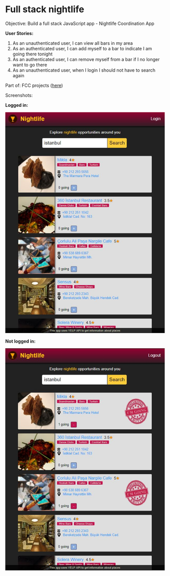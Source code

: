 # Full stack nightlife

Objective: Build a full stack JavaScript app - Nightlife Coordination App

**User Stories:**

  1. As an unauthenticated user, I can view all bars in my area
  2. As an authenticated user, I can add myself to a bar to indicate I am going there tonight
  3. As an authenticated user, I can remove myself from a bar if I no longer want to go there
  4. As an unauthenticated user, when I login I should not have to search again

  Part of: FCC projects ([here](https://www.freecodecamp.com/challenges/build-a-nightlife-coordination-app))

Screenshots:

**Logged in:**

![not logged in](https://github.com/manu-4216/resources/blob/master/nightlife_1.JPG)


**Not logged in:**

![not logged in](https://github.com/manu-4216/resources/blob/master/nightlife_2.JPG)
